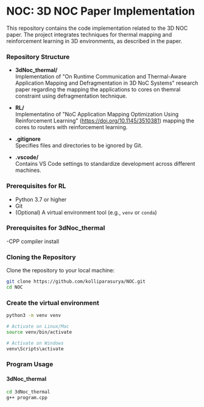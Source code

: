 # NOC: 3D NOC Paper Implementation

This repository contains the code implementation related to the 3D NOC paper. The project integrates techniques for thermal mapping and reinforcement learning in 3D environments, as described in the paper.

### Repository Structure

- **3dNoc_thermal/**  
   Implementation of "On Runtime Communication and Thermal-Aware Application Mapping and Defragmentation in 3D NoC Systems" research paper regarding the mapping the applications to cores on themral constraint using defragmentation technique.
  
- **RL/**  
  Implementatino of "NoC Application Mapping Optimization Using Reinforcement Learning" (https://doi.org/10.1145/3510381) mapping the cores to routers with reinforcement learning.
  
- **.gitignore**  
  Specifies files and directories to be ignored by Git.
  
- **.vscode/**  
  Contains VS Code settings to standardize development across different machines.

### Prerequisites for RL

- Python 3.7 or higher
- Git
- (Optional) A virtual environment tool (e.g., `venv` or `conda`)

### Prerequisites for 3dNoc_thermal

 -CPP compiler install

### Cloning the Repository

  Clone the repository to your local machine:
  ```bash
  git clone https://github.com/kolliparasurya/NOC.git
  cd NOC
  ```

### Create the virtual environment
```bash
python3 -m venv venv

# Activate on Linux/Mac
source venv/bin/activate

# Activate on Windows
venv\Scripts\activate
```

### Program Usage

 #### 3dNoc_thermal 
   ```bash
   cd 3dNoc_thermal
   g++ program.cpp
   ```



